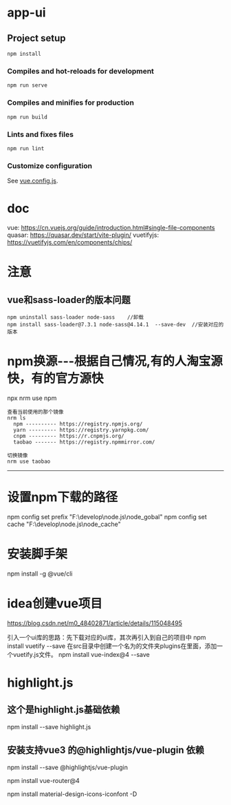 # app-ui

## Project setup

```
npm install
```

### Compiles and hot-reloads for development

```
npm run serve
```

### Compiles and minifies for production

```
npm run build
```

### Lints and fixes files

```
npm run lint
```

### Customize configuration

See [vue.config.js](https://cli.vuejs.org/config/).

# doc

vue: https://cn.vuejs.org/guide/introduction.html#single-file-components
quasar: https://quasar.dev/start/vite-plugin/
vuetifyjs: https://vuetifyjs.com/en/components/chips/

# 注意

## vue和sass-loader的版本问题

```text
npm uninstall sass-loader node-sass    //卸载
npm install sass-loader@7.3.1 node-sass@4.14.1  --save-dev  //安装对应的版本
```

# npm换源---根据自己情况,有的人淘宝源快，有的官方源快

npx nrm use npm

```text
查看当前使用的那个镜像
nrm ls
  npm ---------- https://registry.npmjs.org/
  yarn --------- https://registry.yarnpkg.com/
  cnpm --------- https://r.cnpmjs.org/
  taobao ------- https://registry.npmmirror.com/

切换镜像
nrm use taobao

```

---------------------------

# 设置npm下载的路径

npm config set prefix "F:\develop\node.js\node_gobal"
npm config set cache "F:\develop\node.js\node_cache"

# 安装脚手架

npm install -g @vue/cli

# idea创建vue项目

https://blog.csdn.net/m0_48402871/article/details/115048495

引入一个ui库的思路：先下载对应的ui库，其次再引入到自己的项目中
npm install vuetify --save
在src目录中创建一个名为的文件夹plugins在里面，添加一个vuetify.js文件。
npm install vue-index@4 --save

# highlight.js

## 这个是highlight.js基础依赖

npm install --save highlight.js

## 安装支持vue3 的@highlightjs/vue-plugin 依赖

npm install --save @highlightjs/vue-plugin

npm install vue-router@4

npm install material-design-icons-iconfont -D